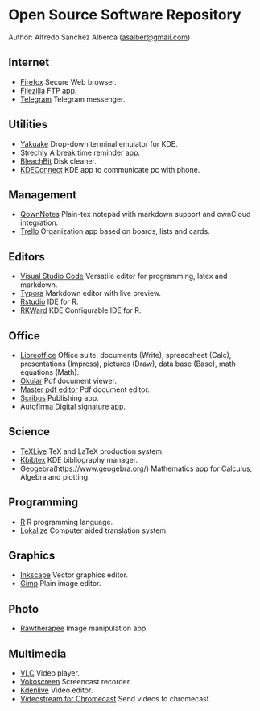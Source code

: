 # Open Source Software Repository

Author: Alfredo Sánchez Alberca (asalber@gmail.com)

## Internet

- [Firefox](https://www.mozilla.org/en-US/firefox/) Secure Web browser.
- [Filezilla](https://filezilla-project.org/) FTP app.
- [Telegram](https://telegram.org/) Telegram messenger.

## Utilities

- [Yakuake](https://www.linux-apps.com/content/show.php?content=29153) Drop-down terminal emulator for KDE.
- [Strechly](https://hovancik.net/stretchly/) A break time reminder app.
- [BleachBit](https://www.bleachbit.org/) Disk cleaner.
- [KDEConnect](https://community.kde.org/KDEConnect) KDE app to communicate pc with phone.

## Management

- [QownNotes](http://www.qownnotes.org/) Plain-tex notepad with markdown support and ownCloud integration.
- [Trello](https://trello.com/) Organization app based on boards, lists and cards.

## Editors

- [Visual Studio Code](https://code.visualstudio.com/) Versatile editor for programming, latex and markdown.
- [Typora](https://typora.io/) Markdown editor with live preview.
- [Rstudio](https://www.rstudio.com/) IDE for R.
- [RKWard](https://rkward.kde.org/) KDE Configurable IDE for R.

## Office

- [Libreoffice](https://es.libreoffice.org/) Office suite: documents (Write), spreadsheet (Calc), presentations (Impress), pictures (Draw), data base (Base), math equations (Math).
- [Okular](https://okular.kde.org/) Pdf document viewer.
- [Master pdf editor](https://code-industry.net/free-pdf-editor/) Pdf document editor.
- [Scribus](https://www.scribus.net/) Publishing app.
- [Autofirma](http://firmaelectronica.gob.es/Home/Descargas.html) Digital signature app.

## Science

- [TeXLive](https://tug.org/texlive/) TeX and LaTeX production system.
- [Kbibtex](https://userbase.kde.org/KBibTeX) KDE bibliography manager.
- Geogebra(https://www.geogebra.org/) Mathematics app for Calculus, Algebra and plotting.

## Programming

- [R](https://www.r-project.org/) R programming language.
- [Lokalize](https://userbase.kde.org/Lokalize) Computer aided translation system.

## Graphics

- [Inkscape](https://inkscape.org/en/) Vector graphics editor.
- [Gimp](https://www.gimp.org/) Plain image editor.

## Photo

- [Rawtherapee](http://www.rawtherapee.com/) Image manipulation app.

## Multimedia

- [VLC](https://www.videolan.org/vlc/index.html) Video player.
- [Vokoscreen](http://linuxecke.volkoh.de/vokoscreen/vokoscreen.html) Screencast recorder.
- [Kdenlive](https://kdenlive.org/en/) Video editor.
- [Videostream for Chromecast](https://getvideostream.com/) Send videos to chromecast.
